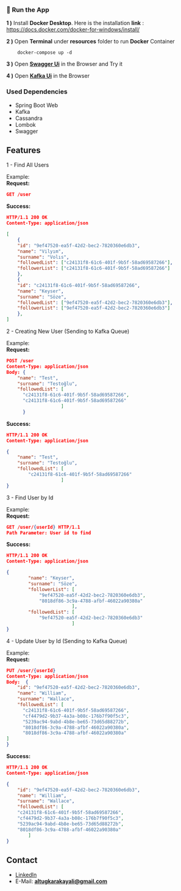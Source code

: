 
### 🔨 Run the App

<b>1 )</b> Install <b>Docker Desktop</b>. Here is the installation <b>link</b> : https://docs.docker.com/docker-for-windows/install/

<b>2 )</b> Open <b>Terminal</b> under <b>resources</b> folder to run <b>Docker</b> Container
```
    docker-compose up -d
```
<b>3 )</b> Open <b>[Swagger Ui](http://localhost:8081/swagger-ui/index.html#/)</b> in the Browser and Try it 

<b>4 )</b> Open <b>[Kafka Ui](http://localhost:9090/)</b> in the Browser 


### Used Dependencies
* Spring Boot Web
* Kafka
* Cassandra
* Lombok
* Swagger

## Features
1 - Find All Users

Example:
<br>
**Request:**
```json
GET /user
```

**Success:**
```json
HTTP/1.1 200 OK
Content-Type: application/json

[
    {
    "id": "9ef47520-ea5f-42d2-bec2-7820360e6db3",
    "name": "Vilyım",
    "surname": "Volıs",
    "followedList": ["c24131f8-61c6-401f-9b5f-58ad69587266"],
    "followerList": ["c24131f8-61c6-401f-9b5f-58ad69587266"]
    },
    {
    "id": "c24131f8-61c6-401f-9b5f-58ad69587266",
    "name": "Keyser",
    "surname": "Söze",
    "followedList": ["9ef47520-ea5f-42d2-bec2-7820360e6db3"],
    "followerList": ["9ef47520-ea5f-42d2-bec2-7820360e6db3"]   
    },
]
```

2 - Creating New User (Sending to Kafka Queue)

Example:
<br>
**Request:**
```json
POST /user
Content-Type: application/json
Body: {
    "name": "Test",
    "surname": "Testoğlu",
    "followedList": [
      "c24131f8-61c6-401f-9b5f-58ad69587266",
      "c24131f8-61c6-401f-9b5f-58ad69587266"
                    ]
      }
```

**Success:**
```json
HTTP/1.1 200 OK
Content-Type: application/json

{
    "name": "Test",
    "surname": "Testoğlu",
    "followedList": [
        "c24131f8-61c6-401f-9b5f-58ad69587266"
                    ]
}
```

3 - Find User by Id

Example:
<br>
**Request:**
```json
GET /user/{userId} HTTP/1.1
Path Parameter: User id to find
```

**Success:**
```json
HTTP/1.1 200 OK
Content-Type: application/json

{
        "name": "Keyser",
        "surname": "Söze",
        "followerList": [
            "9ef47520-ea5f-42d2-bec2-7820360e6db3",
            "8018df86-3c9a-4788-afbf-46022a90380a"
                        ],
        "followedList": [
            "9ef47520-ea5f-42d2-bec2-7820360e6db3"
                        ]
}
```
4 - Update User by Id  (Sending to Kafka Queue)

Example:
<br>
**Request:**
```json
PUT /user/{userId}
Content-Type: application/json
Body:  {
    "id": "9ef47520-ea5f-42d2-bec2-7820360e6db3",
    "name": "William",
    "surname": "Wallace",
    "followedList": [
      "c24131f8-61c6-401f-9b5f-58ad69587266",
      "cf4479d2-9b37-4a3a-b08c-176b7f90f5c3",
      "5239ac94-9abd-4b8e-be65-73d65d88272b",
      "8018df86-3c9a-4788-afbf-46022a90380a",
      "8018df86-3c9a-4788-afbf-46022a90380a"
]
}
```

**Success:**
```json
HTTP/1.1 200 OK
Content-Type: application/json

{
    "id": "9ef47520-ea5f-42d2-bec2-7820360e6db3",
    "name": "William",
    "surname": "Wallace",
    "followedList": [
    "c24131f8-61c6-401f-9b5f-58ad69587266",
    "cf4479d2-9b37-4a3a-b08c-176b7f90f5c3",
    "5239ac94-9abd-4b8e-be65-73d65d88272b",
    "8018df86-3c9a-4788-afbf-46022a90380a"
        ]
}
```
## Contact
- [LinkedIn](https://www.linkedin.com/in/altugkarakayali/)
- E-Mail: **altugkarakayali@gmail.com**
